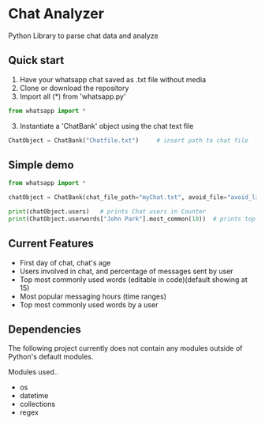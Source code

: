 # Chat Analyzer
Python Library to parse chat data and analyze

## Quick start
1. Have your whatsapp chat saved as .txt file without media 
2. Clone or download the repository
2. Import all (*) from 'whatsapp.py'
```python
from whatsapp import *
```
3. Instantiate a 'ChatBank' object using the chat text file
```python
ChatObject = ChatBank("Chatfile.txt")     # insert path to chat file
```

## Simple demo
```python
from whatsapp import *

chatObject = ChatBank(chat_file_path="myChat.txt", avoid_file="avoid_list.txt")

print(chatObject.users)   # prints Chat users in Counter
print(ChatObject.userwords["John Park"].most_common(10))  # prints top 10 most commonly used words by user "John Park"
```

## Current Features
- First day of chat, chat's age 
- Users involved in chat, and percentage of messages sent by user
- Top most commonly used words (editable in code)(default showing at 15) 
- Most popular messaging hours (time ranges)
- Top most commonly used words by a user


## Dependencies
The following project currently does not contain any modules outside of Python's default modules. 

Modules used..
- os
- datetime
- collections
- regex
